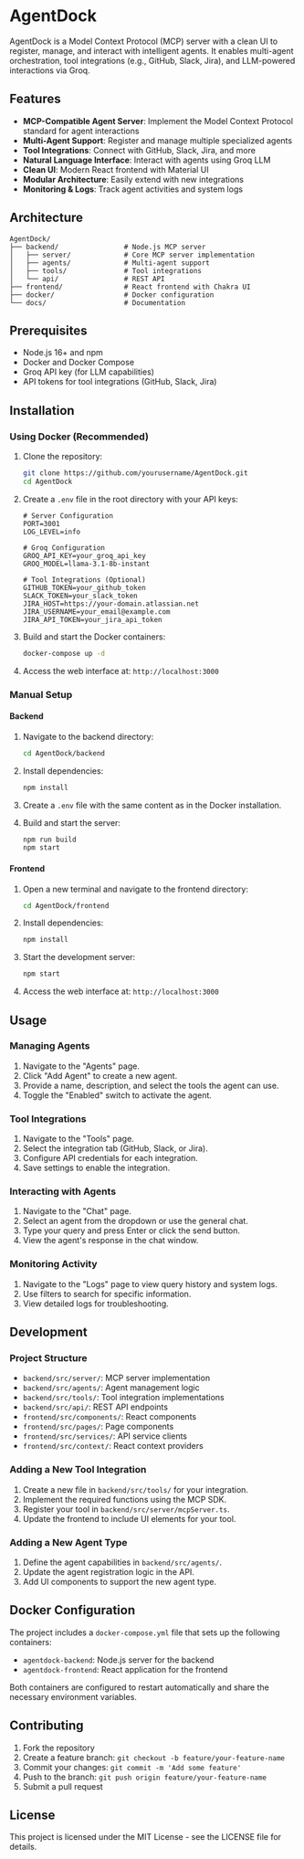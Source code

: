 # AgentDock

AgentDock is a Model Context Protocol (MCP) server with a clean UI to register, manage, and interact with intelligent agents. It enables multi-agent orchestration, tool integrations (e.g., GitHub, Slack, Jira), and LLM-powered interactions via Groq.

## Features

- **MCP-Compatible Agent Server**: Implement the Model Context Protocol standard for agent interactions
- **Multi-Agent Support**: Register and manage multiple specialized agents
- **Tool Integrations**: Connect with GitHub, Slack, Jira, and more
- **Natural Language Interface**: Interact with agents using Groq LLM
- **Clean UI**: Modern React frontend with Material UI
- **Modular Architecture**: Easily extend with new integrations
- **Monitoring & Logs**: Track agent activities and system logs

## Architecture

```
AgentDock/
├── backend/                # Node.js MCP server
│   ├── server/             # Core MCP server implementation
│   ├── agents/             # Multi-agent support
│   ├── tools/              # Tool integrations
│   └── api/                # REST API
├── frontend/               # React frontend with Chakra UI
├── docker/                 # Docker configuration
└── docs/                   # Documentation
```

## Prerequisites

- Node.js 16+ and npm
- Docker and Docker Compose
- Groq API key (for LLM capabilities)
- API tokens for tool integrations (GitHub, Slack, Jira)

## Installation

### Using Docker (Recommended)

1. Clone the repository:
   ```bash
   git clone https://github.com/yourusername/AgentDock.git
   cd AgentDock
   ```

2. Create a `.env` file in the root directory with your API keys:
   ```
   # Server Configuration
   PORT=3001
   LOG_LEVEL=info
   
   # Groq Configuration
   GROQ_API_KEY=your_groq_api_key
   GROQ_MODEL=llama-3.1-8b-instant
   
   # Tool Integrations (Optional)
   GITHUB_TOKEN=your_github_token
   SLACK_TOKEN=your_slack_token
   JIRA_HOST=https://your-domain.atlassian.net
   JIRA_USERNAME=your_email@example.com
   JIRA_API_TOKEN=your_jira_api_token
   ```

3. Build and start the Docker containers:
   ```bash
   docker-compose up -d
   ```

4. Access the web interface at: `http://localhost:3000`

### Manual Setup

#### Backend

1. Navigate to the backend directory:
   ```bash
   cd AgentDock/backend
   ```

2. Install dependencies:
   ```bash
   npm install
   ```

3. Create a `.env` file with the same content as in the Docker installation.

4. Build and start the server:
   ```bash
   npm run build
   npm start
   ```

#### Frontend

1. Open a new terminal and navigate to the frontend directory:
   ```bash
   cd AgentDock/frontend
   ```

2. Install dependencies:
   ```bash
   npm install
   ```

3. Start the development server:
   ```bash
   npm start
   ```

4. Access the web interface at: `http://localhost:3000`

## Usage

### Managing Agents

1. Navigate to the "Agents" page.
2. Click "Add Agent" to create a new agent.
3. Provide a name, description, and select the tools the agent can use.
4. Toggle the "Enabled" switch to activate the agent.

### Tool Integrations

1. Navigate to the "Tools" page.
2. Select the integration tab (GitHub, Slack, or Jira).
3. Configure API credentials for each integration.
4. Save settings to enable the integration.

### Interacting with Agents

1. Navigate to the "Chat" page.
2. Select an agent from the dropdown or use the general chat.
3. Type your query and press Enter or click the send button.
4. View the agent's response in the chat window.

### Monitoring Activity

1. Navigate to the "Logs" page to view query history and system logs.
2. Use filters to search for specific information.
3. View detailed logs for troubleshooting.

## Development

### Project Structure

- `backend/src/server/`: MCP server implementation
- `backend/src/agents/`: Agent management logic
- `backend/src/tools/`: Tool integration implementations
- `backend/src/api/`: REST API endpoints
- `frontend/src/components/`: React components
- `frontend/src/pages/`: Page components
- `frontend/src/services/`: API service clients
- `frontend/src/context/`: React context providers

### Adding a New Tool Integration

1. Create a new file in `backend/src/tools/` for your integration.
2. Implement the required functions using the MCP SDK.
3. Register your tool in `backend/src/server/mcpServer.ts`.
4. Update the frontend to include UI elements for your tool.

### Adding a New Agent Type

1. Define the agent capabilities in `backend/src/agents/`.
2. Update the agent registration logic in the API.
3. Add UI components to support the new agent type.

## Docker Configuration

The project includes a `docker-compose.yml` file that sets up the following containers:

- `agentdock-backend`: Node.js server for the backend
- `agentdock-frontend`: React application for the frontend

Both containers are configured to restart automatically and share the necessary environment variables.

## Contributing

1. Fork the repository
2. Create a feature branch: `git checkout -b feature/your-feature-name`
3. Commit your changes: `git commit -m 'Add some feature'`
4. Push to the branch: `git push origin feature/your-feature-name`
5. Submit a pull request

## License

This project is licensed under the MIT License - see the LICENSE file for details.
